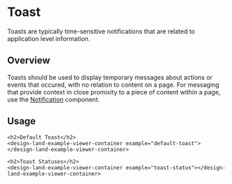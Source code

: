 # Toast
Toasts are typically time-sensitive notifications that are related to application level information.

## Overview
Toasts should be used to display temporary messages about actions or events that occured, with no relation to content on a page. For messaging that provide context in close promixity to a piece of content within a page, use the [Notification](../notification/README.md) component.

## Usage
```
<h2>Default Toast</h2>
<design-land-example-viewer-container example="default-toast"></design-land-example-viewer-container>

<h2>Toast Statuses</h2>
<design-land-example-viewer-container example="toast-status"></design-land-example-viewer-container>
```